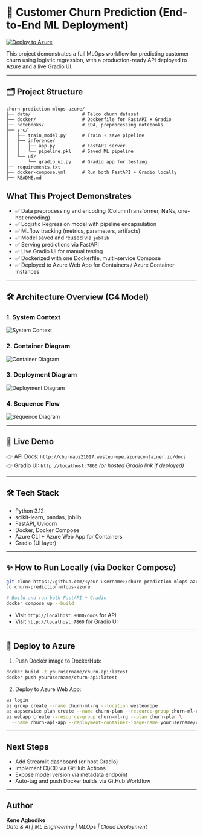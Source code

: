 # 🧠 Customer Churn Prediction (End-to-End ML Deployment)
[![Deploy to Azure](https://aka.ms/deploytoazurebutton)](https://portal.azure.com/#create/Microsoft.WebSite)


This project demonstrates a full MLOps workflow for predicting customer churn using logistic regression, with a production-ready API deployed to Azure and a live Gradio UI.

---

## 🗂 Project Structure
```
churn-prediction-mlops-azure/
├── data/                   # Telco churn dataset
├── docker/                 # Dockerfile for FastAPI + Gradio
├── notebooks/              # EDA, preprocessing notebooks
├── src/
│   ├── train_model.py      # Train + save pipeline
│   ├── inference/
│   │   ├── app.py          # FastAPI server
│   │   └── pipeline.pkl    # Saved ML pipeline
│   └── ui/
│       └── gradio_ui.py    # Gradio app for testing
├── requirements.txt
├── docker-compose.yml      # Run both FastAPI + Gradio locally
├── README.md
```

## What This Project Demonstrates

- ✅ Data preprocessing and encoding (ColumnTransformer, NaNs, one-hot encoding)
- ✅ Logistic Regression model with pipeline encapsulation
- ✅ MLflow tracking (metrics, parameters, artifacts)
- ✅ Model saved and reused via `joblib`
- ✅ Serving predictions via FastAPI
- ✅ Live Gradio UI for manual testing
- ✅ Dockerized with one Dockerfile, multi-service Compose
- ✅ Deployed to Azure Web App for Containers / Azure Container Instances

---

## 🛠 Architecture Overview (C4 Model)

### 1. System Context
![System Context](out/plantuml_diagrams/C4_system_context_diagram/System_Context.png)

### 2. Container Diagram
![Container Diagram](out/plantuml_diagrams/C4_container_diagram/Container_Diagram.png)

### 3. Deployment Diagram
![Deployment Diagram](out/plantuml_diagrams/C4_deployment_diagram/Deployment_Diagram.png)

### 4. Sequence Flow
![Sequence Diagram](out/plantuml_diagrams/C4_sequence_diagram/Sequence_Diagram.png)

---
## 🚀 Live Demo
👉 API Docs: `http://churnapi21017.westeurope.azurecontainer.io/docs`  
👉 Gradio UI: `http://localhost:7860` *(or hosted Gradio link if deployed)*

---

## 🛠 Tech Stack
- Python 3.12
- scikit-learn, pandas, joblib
- FastAPI, Uvicorn
- Docker, Docker Compose
- Azure CLI + Azure Web App for Containers
- Gradio (UI layer)

---

## ✨ How to Run Locally (via Docker Compose)
```bash
git clone https://github.com/<your-username>/churn-prediction-mlops-azure.git
cd churn-prediction-mlops-azure

# Build and run both FastAPI + Gradio
docker compose up --build
```

- Visit `http://localhost:8000/docs` for API
- Visit `http://localhost:7860` for Gradio UI

---

## 🚤 Deploy to Azure

1. Push Docker image to DockerHub:
```bash
docker build -t yourusername/churn-api:latest .
docker push yourusername/churn-api:latest
```

2. Deploy to Azure Web App:
```bash
az login
az group create --name churn-ml-rg --location westeurope
az appservice plan create --name churn-plan --resource-group churn-ml-rg --is-linux --sku B1
az webapp create --resource-group churn-ml-rg --plan churn-plan \
  --name churn-api-app --deployment-container-image-name yourusername/churn-api:latest
```

---

## Next Steps
- Add Streamlit dashboard (or host Gradio)
- Implement CI/CD via GitHub Actions
- Expose model version via metadata endpoint
- Auto-tag and push Docker builds via GitHub Workflow

---

## Author
**Kene Agbodike**  
_Data & AI | ML Engineering | MLOps | Cloud Deployment_
